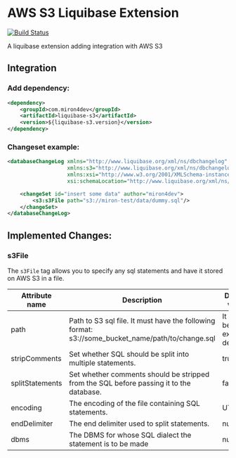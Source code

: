 # AWS S3 Liquibase Extension
[![Build Status](https://travis-ci.org/miron4dev/liquibase-s3.svg?branch=develop)](https://travis-ci.org/miron4dev/liquibase-s3)

A liquibase extension adding integration with AWS S3


## Integration

### Add dependency:

```xml
<dependency>
    <groupId>com.miron4dev</groupId>
    <artifactId>liquibase-s3</artifactId>
    <version>${liquibase-s3.version}</version>
</dependency>
```

### Changeset example:

```xml
<databaseChangeLog xmlns="http://www.liquibase.org/xml/ns/dbchangelog"
                   xmlns:s3="http://www.liquibase.org/xml/ns/dbchangelog-ext/s3"
                   xmlns:xsi="http://www.w3.org/2001/XMLSchema-instance"
                   xsi:schemaLocation="http://www.liquibase.org/xml/ns/dbchangelog http://www.liquibase.org/xml/ns/dbchangelog/dbchangelog-3.3.xsd">

    <changeSet id="insert some data" author="miron4dev">
        <s3:s3File path="s3://miron-test/data/dummy.sql"/>
    </changeSet>
</databaseChangeLog>
```

## Implemented Changes:

### s3File
The `s3File` tag allows you to specify any sql statements and have it stored on AWS S3 in a file.

| Attribute name  | Description | Default value |
| ------------- | ------------- | ------------- |
| path  | Path to S3 sql file. It must have the following format: s3://some_bucket_name/path/to/change.sql  | It must be explicitly defined |
| stripComments  | Set whether SQL should be split into multiple statements.  | true |
| splitStatements  | Set whether comments should be stripped from the SQL before passing it to the database. | false |
| encoding  | The encoding of the file containing SQL statements. | UTF-8 |
| endDelimiter  | The end delimiter used to split statements. | null |
| dbms  | The DBMS for whose SQL dialect the statement is to be made  | null |
